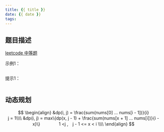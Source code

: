 ```yaml
---
title: {{ title }}
date: {{ date }}
tags:
---
```


## 题目描述
[leetcode 中等题]()



示例1：
```
```

提示1：
```
```

## 动态规划

$$
\begin{align}
&dp(i, j) = \frac{sum(nums[0] ... nums[i - 1])}{i}　　　　　　　　　　　　　　　　　　　 j = 1\\\\
&dp(i, j) = max\{dp(x, j - 1) + \frac{sum(nums[x + 1] ... nums[i])}{i - x}\}　　　　 1 <j ,　j - 1 <= x < i \\\\
\end{align}
$$
